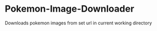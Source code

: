 Pokemon-Image-Downloader
========================

Downloads pokemon images from set url in current working directory
